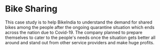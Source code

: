 # Bike Sharing

This case study is to help BikeIndia to understand the demand for shared bikes among the people after the ongoing quarantine situation which ends across the nation due to Covid-19. The company planned to prepare themselves to cater to the people's needs once the situation gets better all around and stand out from other service providers and make huge profits.
